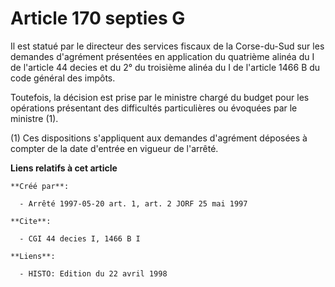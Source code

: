 # Article 170 septies G

Il est statué par le directeur des services fiscaux de la Corse-du-Sud sur les demandes d'agrément présentées en application
du quatrième alinéa du I de l'article 44 decies et du 2° du troisième alinéa du I de l'article 1466 B du code général des
impôts.

Toutefois, la décision est prise par le ministre chargé du budget pour les opérations présentant des difficultés
particulières ou évoquées par le ministre (1).

(1) Ces dispositions s'appliquent aux demandes d'agrément déposées à compter de la date d'entrée en vigueur de l'arrêté.

**Liens relatifs à cet article**

	**Créé par**:

	  - Arrêté 1997-05-20 art. 1, art. 2 JORF 25 mai 1997

	**Cite**:

	  - CGI 44 decies I, 1466 B I

	**Liens**:

	  - HISTO: Edition du 22 avril 1998
